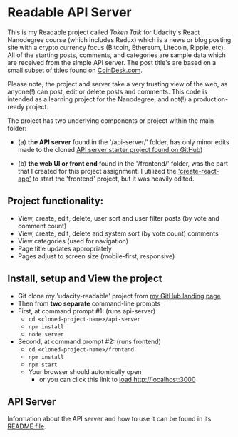 # Readable API Server

This is my Readable project called *Token Talk* for Udacity's React Nanodegree course
(which includes Redux) which is a news or blog posting site with a crypto currency
focus (Bitcoin, Ethereum, Litecoin, Ripple, etc).  All of the starting posts, comments,
and categories are sample data which are received from the simple API server. The post title's
are based on a small subset of titles found on [CoinDesk.com](https://www.coindesk.com/).

Please note, the project and server take a very trusting view of the web, as anyone(!) can post, edit
or delete posts and comments. This code is intended as a learning project for the Nanodegree,
and not(!) a production-ready project.

The project has two underlying components or project within the main folder:

* (a) **the API server** found in the '/api-server/' folder, has only minor edits made to the cloned
[API server starter project found on GitHub](https://github.com/udacity/reactnd-project-readable-starter))

* (b) **the web UI or front end** found in the '/frontend/' folder, was the part that I created for this project assignment. I utilized
the ['create-react-app'](https://github.com/facebookincubator/create-react-app) to start
the 'frontend' project, but it was heavily edited.


## Project functionality:
* View, create, edit, delete, user sort and user filter posts (by vote and comment count)
* View, create, edit, delete and system sort (by vote count) comments
* View categories (used for navigation)
* Page title updates appropriately
* Pages adjust to screen size (mobile-first, responsive)

## Install, setup and View the project
* Git clone my 'udacity-readable' project from [my GitHub landing page](https://github.com/NewMediaCatalyst)
* Then from **two separate** command-line prompts
* First, at command prompt #1: (runs api-server)
    * `cd <cloned-project-name>/api-server`
    * `npm install`
    * `node server`
* Second, at command prompt #2: (runs frontend)
    * `cd <cloned-project-name>/frontend`
    * `npm install`
    * `npm start`
    * Your browser should automically open
        * or you can click this link to [load http://localhost:3000](http://localhost:3000)


## API Server

Information about the API server and how to use it can be found in its [README file](https://github.com/udacity/reactnd-project-readable-starter/blob/master/api-server/README.md).
